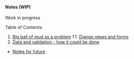 #### Notes (WIP)

Work in progress

Table of Contents:

1. [Big ball of mud as a problem](010_big_ball_of_mud_as_a_problem.md)
1.1. [Django views and forms](011_django_views_and_forms.md)
2. [Data and validation - how it could be done](020_data_and_validation_-_how_it_could_be_done.md)

* [Notes for future](future.md)
